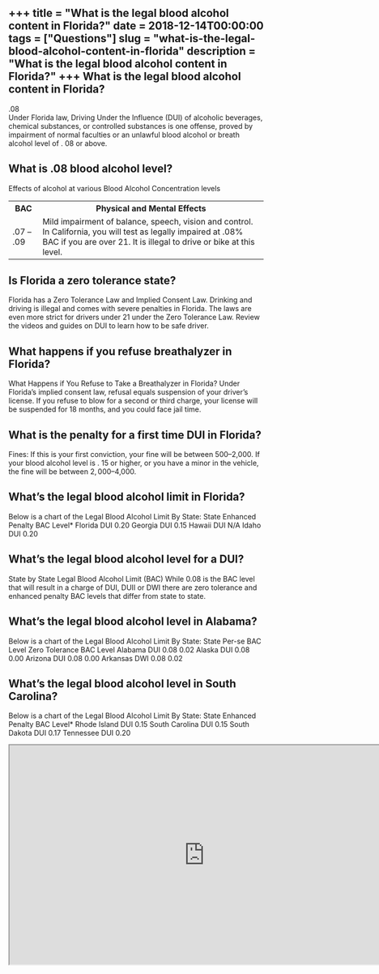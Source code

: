 +++
title = "What is the legal blood alcohol content in Florida?"
date = 2018-12-14T00:00:00
tags = ["Questions"]
slug = "what-is-the-legal-blood-alcohol-content-in-florida"
description = "What is the legal blood alcohol content in Florida?"
+++
What is the legal blood alcohol content in Florida?
---------------------------------------------------

.08  
Under Florida law, Driving Under the Influence (DUI) of alcoholic beverages, chemical substances, or controlled substances is one offense, proved by impairment of normal faculties or an unlawful blood alcohol or breath alcohol level of . 08 or above.

What is .08 blood alcohol level?
--------------------------------

Effects of alcohol at various Blood Alcohol Concentration levels

<table><tr><th>BAC</th><th>Physical and Mental Effects</th></tr><tr><td>.07 – .09</td><td>Mild impairment of balance, speech, vision and control. In California, you will test as legally impaired at .08% BAC if you are over 21. It is illegal to drive or bike at this level.</td></tr></table>

Is Florida a zero tolerance state?
----------------------------------

Florida has a Zero Tolerance Law and Implied Consent Law. Drinking and driving is illegal and comes with severe penalties in Florida. The laws are even more strict for drivers under 21 under the Zero Tolerance Law. Review the videos and guides on DUI to learn how to be safe driver.

What happens if you refuse breathalyzer in Florida?
---------------------------------------------------

What Happens if You Refuse to Take a Breathalyzer in Florida? Under Florida’s implied consent law, refusal equals suspension of your driver’s license. If you refuse to blow for a second or third charge, your license will be suspended for 18 months, and you could face jail time.

What is the penalty for a first time DUI in Florida?
----------------------------------------------------

Fines: If this is your first conviction, your fine will be between $500–$2,000. If your blood alcohol level is . 15 or higher, or you have a minor in the vehicle, the fine will be between $2,000–$4,000.

What’s the legal blood alcohol limit in Florida?
------------------------------------------------

Below is a chart of the Legal Blood Alcohol Limit By State: State Enhanced Penalty BAC Level\* Florida DUI 0.20 Georgia DUI 0.15 Hawaii DUI N/A Idaho DUI 0.20

What’s the legal blood alcohol level for a DUI?
-----------------------------------------------

State by State Legal Blood Alcohol Limit (BAC) While 0.08 is the BAC level that will result in a charge of DUI, DUII or DWI there are zero tolerance and enhanced penalty BAC levels that differ from state to state.

What’s the legal blood alcohol level in Alabama?
------------------------------------------------

Below is a chart of the Legal Blood Alcohol Limit By State: State Per-se BAC Level Zero Tolerance BAC Level Alabama DUI 0.08 0.02 Alaska DUI 0.08 0.00 Arizona DUI 0.08 0.00 Arkansas DWI 0.08 0.02

What’s the legal blood alcohol level in South Carolina?
-------------------------------------------------------

Below is a chart of the Legal Blood Alcohol Limit By State: State Enhanced Penalty BAC Level\* Rhode Island DUI 0.15 South Carolina DUI 0.15 South Dakota DUI 0.17 Tennessee DUI 0.20

<iframe allow="accelerometer; autoplay; clipboard-write; encrypted-media; gyroscope; picture-in-picture" allowfullscreen="" class="__youtube_prefs__  epyt-is-override  no-lazyload" data-no-lazy="1" data-origheight="433" data-origwidth="770" data-skipgform_ajax_framebjll="" height="433" id="_ytid_51660" loading="lazy" src="https://www.youtube.com/embed/X5mnRYOJ-l8?enablejsapi=1&autoplay=0&cc_load_policy=0&cc_lang_pref=&iv_load_policy=1&loop=0&modestbranding=0&rel=1&fs=1&playsinline=0&autohide=2&theme=dark&color=red&controls=1&" title="YouTube player" width="770"></iframe>